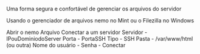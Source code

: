 Uma forma segura e confortável de gerenciar os arquivos do servidor

Usando o gerenciador de arquivos nemo no Mint ou o Filezilla no Windows

Abrir o nemo
Arquivo
Conectar a um servidor
Servidor - IPouDominiodoServer
Porta - PortaSSH
Tipo - SSH
Pasta - /var/www/html (ou outra)
Nome do usuário - 
Senha -
Conectar
